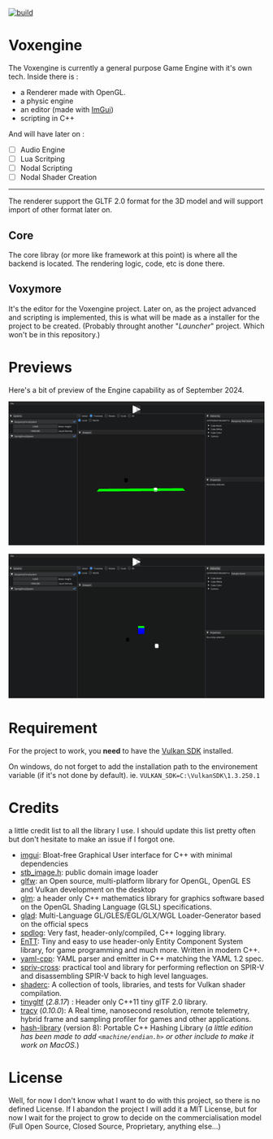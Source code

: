 [![build](https://github.com/Sayama3/VoxymoreCore/actions/workflows/cmake.yml/badge.svg)](https://github.com/Sayama3/VoxymoreCore/actions/workflows/cmake.yml)

# Voxengine

The Voxengine is currently a general purpose Game Engine with it's own tech. Inside there is :
- a Renderer made with OpenGL.
- a physic engine
- an editor (made with [ImGui](https://github.com/ocornut/imgui))
- scripting in C++

And will have later on :

- [ ] Audio Engine
- [ ] Lua Scritping
- [ ] Nodal Scripting
- [ ] Nodal Shader Creation

---

The renderer support the GLTF 2.0 format for the 3D model and will support import of other format later on.

## Core

The core libray (or more like framework at this point) is where all the backend is located. The rendering logic, code, etc is done there.

## Voxymore

It's the editor for the Voxengine project. Later on, as the project advanced and scripting is implemented, this is what will be made as a installer for the project to be created.
(Probably throught another "*Launcher*" project. Which won't be in this repository.)

# Previews

Here's a bit of preview of the Engine capability as of September 2024.

![Buoyancy_Test_Scene.gif](ReadMe%2FBuoyancy_Test_Scene.gif)

![Spring_Test_Scene.gif](ReadMe%2FSpring_Test_Scene.gif)

# Requirement

For the project to work, you **need** to have the [Vulkan SDK]() installed.

On windows, do not forget to add the installation path to the environement variable (if it's not done by default).
ie. `VULKAN_SDK=C:\VulkanSDK\1.3.250.1`

# Credits

a little credit list to all the library I use. I should update this list pretty often but don't hesitate to make an issue if I forgot one.

- [imgui](https://github.com/ocornut/imgui): Bloat-free Graphical User interface for C++ with minimal dependencies
- [stb_image.h](https://github.com/nothings/stb/blob/master/stb_image.h): public domain image loader
- [glfw](https://www.glfw.org): an Open source, multi-platform library for OpenGL, OpenGL ES and Vulkan development on the desktop
- [glm](https://github.com/g-truc/glm): a header only C++ mathematics library for graphics software based on the OpenGL Shading Language (GLSL) specifications.
- [glad](https://glad.dav1d.de): Multi-Language GL/GLES/EGL/GLX/WGL Loader-Generator based on the official specs
- [spdlog](https://github.com/gabime/spdlog): Very fast, header-only/compiled, C++ logging library.
- [EnTT](https://github.com/skypjack/entt): Tiny and easy to use header-only Entity Component System library, for game programming and much more. Written in modern C++.
- [yaml-cpp](https://github.com/jbeder/yaml-cpp): YAML parser and emitter in C++ matching the YAML 1.2 spec.
- [spriv-cross](https://github.com/KhronosGroup/SPIRV-Cross): practical tool and library for performing reflection on SPIR-V and disassembling SPIR-V back to high level languages.
- [shaderc](https://github.com/google/shaderc): A collection of tools, libraries, and tests for Vulkan shader compilation.
- [tinygltf](https://github.com/syoyo/tinygltf) (_2.8.17_) : Header only C++11 tiny glTF 2.0 library.
- [tracy](https://github.com/wolfpld/tracy) (_0.10.0_): A Real time, nanosecond resolution, remote telemetry, hybrid frame and sampling profiler for games and other applications.
- [hash-library](https://create.stephan-brumme.com/hash-library/) (version 8): Portable C++ Hashing Library (*a little edition has been made to add `<machine/endian.h>` or other include to make it work on MacOS.*)

# License

Well, for now I don't know what I want to do with this project, so there is no defined License. If I abandon the project I will add it a MIT License,
but for now I wait for the project to grow to decide on the commercialisation model (Full Open Source, Closed Source, Proprietary, anything else...)
